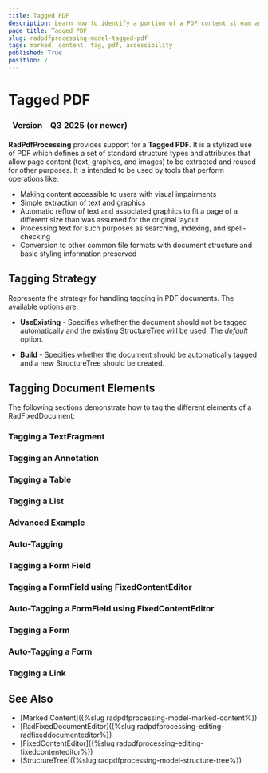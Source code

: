 ```yaml
---
title: Tagged PDF
description: Learn how to identify a portion of a PDF content stream as a marked-content element with the PdfProcessing library.
page_title: Tagged PDF
slug: radpdfprocessing-model-tagged-pdf
tags: marked, content, tag, pdf, accessibility
published: True
position: 7
---
```


# Tagged PDF

|Version|**Q3 2025** (or newer)|
|----|----|

**RadPdfProcessing** provides support for a **Tagged PDF**. It is a stylized use of PDF which defines a set of standard structure types and attributes that allow page content (text, graphics, and images) to be extracted and reused for other purposes. It is intended to be used by tools that perform operations like:

* Making content accessible to users with visual impairments
* Simple extraction of text and graphics
* Automatic reflow of text and associated graphics to fit a page of a different size than was assumed for the original layout 
* Processing text for such purposes as searching, indexing, and spell-checking 
* Conversion to other common file formats with document structure and basic styling information preserved

## Tagging Strategy 

Represents the strategy for handling tagging in PDF documents. The available options are:

* **UseExisting** - Specifies whether the document should not be tagged automatically and the existing StructureTree will be used. The *default* option.

* **Build** - Specifies whether the document should be automatically tagged and a new StructureTree should be created.

## Tagging Document Elements

The following sections demonstrate how to tag the different elements of a RadFixedDocument:

### Tagging a TextFragment

<snippet id='libraries-pdf-features-digital-signature-tagged-pdf-text-fragment'/>

### Tagging an Annotation 

<snippet id='libraries-pdf-features-digital-signature-tagged-pdf-annotation'/>

### Tagging a Table

<snippet id='libraries-pdf-features-digital-signature-tagged-pdf-table'/>

### Tagging a List

<snippet id='libraries-pdf-features-digital-signature-tagged-pdf-list'/>

### Advanced Example

<snippet id='libraries-pdf-features-digital-signature-tagged-pdf-advanced'/>

### Auto-Tagging 

<snippet id='libraries-pdf-features-digital-signature-tagged-pdf-auto-tagging'/>

### Tagging a Form Field

<snippet id='libraries-pdf-features-digital-signature-tagged-pdf-form-field'/>

### Tagging a FormField using FixedContentEditor

<snippet id='libraries-pdf-features-digital-signature-tagged-pdf-form-field-with-fixed-content-editor'/>

### Auto-Tagging a FormField using FixedContentEditor

<snippet id='libraries-pdf-features-digital-signature-tagged-pdf-form-field-with-fixed-content-editor-auto-tagging'/>

### Tagging a Form

<snippet id='libraries-pdf-features-digital-signature-tagged-pdf-form'/>

### Auto-Tagging a Form

<snippet id='libraries-pdf-features-digital-signature-tagged-pdf-form-auto-tagging'/>

### Tagging a Link

<snippet id='libraries-pdf-features-digital-signature-tagged-pdf-link'/>

## See Also

 * [Marked Content]({%slug radpdfprocessing-model-marked-content%})
 * [RadFixedDocumentEditor]({%slug radpdfprocessing-editing-radfixeddocumenteditor%})
 * [FixedContentEditor]({%slug radpdfprocessing-editing-fixedcontenteditor%}) 
 * [StructureTree]({%slug radpdfprocessing-model-structure-tree%})
